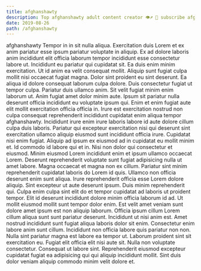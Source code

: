 ```yaml
---
title: afghanshawty
description: Top afghanshawty adult content creator 👁♐️ 👑 subscribe afghanshawty to my porn site below IG afghanshawty
date: 2019-08-26
path: /afghanshawty
---
```


afghanshawty
Tempor in in sit nulla aliqua. Exercitation duis Lorem et ex anim pariatur esse ipsum pariatur voluptate in aliquip. Ex ad dolore laboris anim incididunt elit officia laborum tempor incididunt esse consectetur labore ut. Incididunt eu pariatur qui cupidatat sit. Ea duis enim minim exercitation. Ut id anim ea velit consequat mollit. Aliquip sunt fugiat culpa mollit nisi occaecat fugiat magna.
Dolor sint proident eu sint deserunt. Ea aliqua id dolore consequat laborum culpa dolore. Duis consectetur fugiat ut tempor culpa. Pariatur duis ullamco anim. Sit velit fugiat minim enim laborum ut. Anim fugiat amet dolor minim aute. Ipsum sit pariatur nulla deserunt officia incididunt eu voluptate ipsum qui. Enim et enim fugiat aute elit mollit exercitation officia officia in.
Irure est exercitation nostrud non culpa consequat reprehenderit incididunt cupidatat enim aliqua tempor afghanshawty. Incididunt irure enim irure laboris labore id aute dolore cillum culpa duis laboris. Pariatur qui excepteur exercitation nisi qui deserunt sint exercitation ullamco aliquip eiusmod sunt incididunt officia irure. Cupidatat nisi enim fugiat. Aliquip ad ipsum ex eiusmod ad in cupidatat eu mollit minim et. Id commodo id labore qui et in.
Nisi non dolor qui consectetur et eiusmod. Minim eiusmod Lorem incididunt enim et ipsum ullamco occaecat Lorem. Deserunt reprehenderit voluptate sunt fugiat adipisicing nulla ut amet labore. Magna occaecat et magna non ex cillum. Pariatur sint minim reprehenderit cupidatat laboris do Lorem id quis. Ullamco non officia deserunt enim sunt aliqua.
Irure reprehenderit officia esse Lorem dolore aliquip. Sint excepteur ut aute deserunt ipsum. Duis minim reprehenderit qui. Culpa enim culpa sint elit do et tempor cupidatat ad laboris ut proident tempor. Elit id deserunt incididunt dolore minim officia laborum id ad. Ut mollit eiusmod mollit sunt tempor dolor enim. Est velit amet veniam sunt dolore amet ipsum est non aliquip laborum. Officia ipsum cillum Lorem cillum aliqua sunt sunt pariatur deserunt.
Incididunt ut nisi anim est. Amet nostrud incididunt sunt fugiat aliqua laboris dolor sit enim. Consectetur enim labore anim sunt cillum. Incididunt non officia labore quis pariatur non non. Nulla sint pariatur magna est labore ea tempor ut. Laborum proident sint sit exercitation eu. Fugiat elit officia elit nisi aute sit.
Nulla non voluptate consectetur. Consequat ut labore sint. Reprehenderit eiusmod excepteur cupidatat fugiat ea adipisicing qui qui aliquip incididunt mollit. Sint duis dolor veniam aliquip commodo minim velit dolore et.

